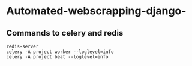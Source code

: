 # Automated-webscrapping-django-

## Commands to celery and redis
    redis-server
    celery -A project worker --loglevel=info
    celery -A project beat --loglevel=info